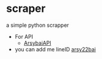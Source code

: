 # scraper
a simple python scrapper

- For API
  - [ArsybaiAPI](https://arsybai.herokuapp.com)
- you can add me lineID [arsy22bai](http://line.me/ti/p~arsy22bai)
